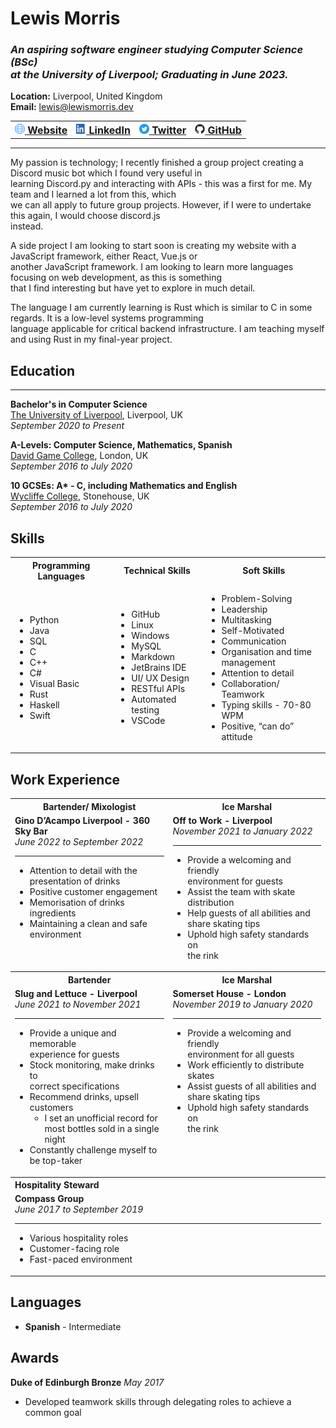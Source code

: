 # Lewis Morris

### _An aspiring software engineer studying Computer Science (BSc) </br> at the University of Liverpool; Graduating in June 2023._

**Location:** Liverpool, United Kingdom
</br>
**Email:** [lewis@lewismorris.dev](mailto:lewis@lewismorris.dev)
</br>

<table>
<tr>
<th><a style="font-size:16px" href="https://lewismorris.dev/" target="_blank" rel="nofollow noreferrer"> <img src="images/Website-logo.png" height=16 width=16 alt="website logo"> Website </a></th>
<th><a style="font-size:16px" href="https://www.linkedin.com/in/lewis-morris/" target="_blank" rel="nofollow noreferrer"> <img src="images/Linked-In.png" height=16 width=16 alt="linkedin logo"> LinkedIn </a></th>
<th><a style="font-size:16px" href="https://twitter.com/lew___" target="_blank" rel="nofollow noreferrer"> <img src="images/Twitter icon - circle - blue.png" height=16 width=16 alt="twitter logo"> Twitter </a></th>
<th><a style="font-size:16px" href="https://lewismorris.dev/" target="_blank" rel="nofollow noreferrer"> <img src="images/github-dark.png" height=16 width=16 alt="github logo"> GitHub </a></th>
</tr>
</table>

---

My passion is technology; I recently finished a group project creating a Discord music bot which I found very useful in </br>
learning Discord.py and interacting with APIs - this was a first for me. My team and I learned a lot from this, which </br>
we can all apply to future group projects. However, if I were to undertake this again, I would choose discord.js </br>
instead.

A side project I am looking to start soon is creating my website with a JavaScript framework, either React, Vue.js or </br>
another JavaScript framework. I am looking to learn more languages focusing on web development, as this is something </br>
that I find interesting but have yet to explore in much detail. 

The language I am currently learning is Rust which is similar to C in some regards. It is a low-level systems programming </br>
language applicable for critical backend infrastructure. I am teaching myself and using Rust in my final-year project.

## Education

---
**Bachelor's in Computer Science**</br>
[The University of Liverpool](https://www.liverpool.ac.uk/), Liverpool, UK</br>
_September 2020 to Present_</br>

**A-Levels: Computer Science, Mathematics, Spanish**</br>
[David Game College](https://www.davidgamecollege.com/), London, UK</br>
_September 2016 to July 2020_</br>

__10 GCSEs: A* - C, including Mathematics and English__</br>
[Wycliffe College](https://www.wycliffe.co.uk/), Stonehouse, UK</br>
_September 2016 to July 2020_</br>

## Skills

[//]: # (<th> is table heading)
[//]: # (<tr> is table row)
[//]: # (<td> is table data)
<table>
<tr>
<th> Programming Languages </th>
<th> Technical Skills </th>
<th> Soft Skills </th>
</tr>
<tr>
<td>

* Python
* Java 
* SQL
* C 
* C++ 
* C# 
* Visual Basic
* Rust
* Haskell 
* Swift

</td>
<td>

* GitHub
* Linux
* Windows
* MySQL
* Markdown
* JetBrains IDE
* UI/ UX Design
* RESTful APIs
* Automated testing
* VSCode
</td>
<td>

* Problem-Solving
* Leadership
* Multitasking
* Self-Motivated
* Communication
* Organisation and time </br> management
* Attention to detail
* Collaboration/ Teamwork
* Typing skills - 70-80 WPM
* Positive, “can do” attitude
</td>
</tr>
</table>

## Work Experience

<table>
<tr>
<th>Bartender/ Mixologist </th>
<th>Ice Marshal</th>
</tr>
<tr valign="top">
<td align=""><b>Gino D’Acampo Liverpool - 360 Sky Bar</b><br><i>June 2022 to September 2022</i>

---
* Attention to detail with the </br> presentation of drinks
* Positive customer engagement
* Memorisation of drinks ingredients
* Maintaining a clean and safe </br> environment

</td>
<td>
<b>Off to Work - Liverpool</b><br>
<i>November 2021 to January 2022</i>

---
* Provide a welcoming and friendly </br> environment for guests
* Assist the team with skate distribution
* Help guests of all abilities and </br> share skating tips
* Uphold high safety standards on </br> the rink

</td>
</tr>
<tr>
<th>Bartender</th>
<th>Ice Marshal</th>
</tr>
<tr valign="top">
<td><b>Slug and Lettuce - Liverpool</b><br>
<i>June 2021 to November 2021</i>

---
* Provide a unique and memorable </br> experience for guests
* Stock monitoring, make drinks to </br> correct specifications
* Recommend drinks, upsell customers
  * I set an unofficial record for </br> most bottles sold in a single night
* Constantly challenge myself to </br> be top-taker

</td>
<td><b>Somerset House - London</b><br>
<i>November 2019 to January 2020</i>

---
* Provide a welcoming and friendly </br> environment for all guests
* Work efficiently to distribute </br>skates
* Assist guests of all abilities and </br> share skating tips
* Uphold high safety standards on </br> the rink

</td>
</tr>
<tr>
<th colspan="2" align="left">Hospitality Steward</th>
</tr>
<tr>
<td align="left" colspan="2">
<b>Compass Group</b><br>
<i>June 2017 to September 2019</i>

---
* Various hospitality roles
* Customer-facing role
* Fast-paced environment
</td>
</tr>
</table>

## Languages
* **Spanish** - Intermediate

## Awards
**Duke of Edinburgh Bronze**
_May 2017_
* Developed teamwork skills through delegating roles to achieve a common goal